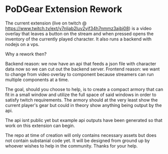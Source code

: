 # PoDGear Extension Rework
The current extension (live on twitch @ https://www.twitch.tv/ext/y7nljab2luv2yjf34h7nmmz3ajbj08) is a video overlay that leaves a button on the stream and when pressed opens the inventory of the currently played character. It also runs a backend with nodejs on a vps.

Why a rework then?

Backend reason: we now have an api that feeds a json file with character data now so we can cut out the backend server.
Frontend reason: we want to change from video overlay to component because streamers can run multiple components at a time.

The goal, should you choose to help, is to create a compact armory that can fit in a small window and utilize the full space of said windows in order to satisfy twitch requirements. The armory should at the very least show the current player's gear but could in theory show anything being output by the api.

The api isnt public yet but example api outputs have been generated so that work on this extension can begin.

The repo at time of creation will only contains necessary assets but does not contain substanial code yet. It will be designed from ground up by whoever wishes to help in the community. Thanks for your help.
